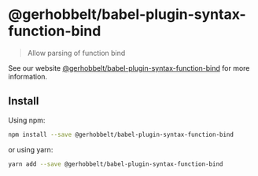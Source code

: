 # @gerhobbelt/babel-plugin-syntax-function-bind

> Allow parsing of function bind

See our website [@gerhobbelt/babel-plugin-syntax-function-bind](https://new.babeljs.io/docs/en/next/babel-plugin-syntax-function-bind.html) for more information.

## Install

Using npm:

```sh
npm install --save @gerhobbelt/babel-plugin-syntax-function-bind
```

or using yarn:

```sh
yarn add --save @gerhobbelt/babel-plugin-syntax-function-bind
```

